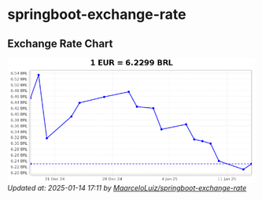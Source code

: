 # springboot-exchange-rate

<!-- EXCHANGE-RATE-START -->
## Exchange Rate Chart

![Exchange Rate Chart](charts/chart.png)*Updated at: 2025-01-14 17:11 by [MaarceloLuiz/springboot-exchange-rate](https://github.com/MaarceloLuiz/springboot-exchange-rate)*


<!-- EXCHANGE-RATE-END -->